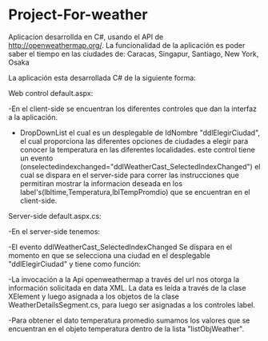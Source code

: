 # Project-For-weather
Aplicacion desarrollda en C#, usando el API  de http://openweathermap.org/.
La funcionalidad de la aplicación es poder saber el tiempo en las ciudades de: Caracas, Singapur, Santiago, New York, Osaka


La aplicación esta desarrollada C# de la siguiente forma:

Web control default.aspx:

-En el client-side se encuentran los diferentes controles que dan la interfaz a la aplicación.
- DropDownList el cual es un desplegable de IdNombre "ddlElegirCiudad", el cual proporciona las diferentes opciones de ciudades a elegir para conocer la temperatura en las diferentes localidades. este control tiene un evento (onselectedindexchanged="ddlWeatherCast_SelectedIndexChanged") el cual se dispara en el server-side para correr las instrucciones que permitiran mostrar la informacion deseada en los label's(lbltime,Temperatura,lblTempPromdio) que se encuentran en el client-side.

Server-side  default.aspx.cs:

-En el server-side tenemos:

-El evento  ddlWeatherCast_SelectedIndexChanged Se dispara en el momento en que se selecciona una ciudad en el desplegable "ddlElegirCiudad" y tiene como función:

-La invocación a la Api  openweathermap a través del url nos otorga la información solicitada en data XML. La data es leída a través de la clase XElement y luego asignada a los objetos de la clase WeatherDetailsSegment.cs, para luego ser asignadas a los controles label.

-Para obtener el dato temperatura promedio sumamos los valores que se encuentran en el objeto temperatura dentro de la lista "listObjWeather".
